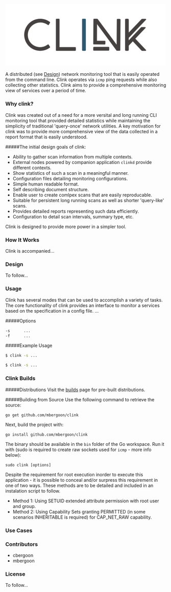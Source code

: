 ![alt tag](https://github.com/mbergoon/clink/blob/master/resources/clink.png)

A distributed (see [Design](#design)) network monitoring tool that is easily operated from the command line. Clink operates via `icmp` ping requests while also collecting other statistics. Clink aims to provide a comprehensive monitoring view of services over a period of time. 

### <a name="why"></a>Why clink?
Clink was created out of a need for a more versital and long running CLI monitoring tool that provided detailed statistics while maintaining the simplicity of traditional 'query-once' network utilities. A key motivation for clink was to provide more comprehensive view of the data collected in a report format that is easily understood. 

#####The initial design goals of clink:
* Ability to gather scan information from multiple contexts.
 * External nodes powered by companion application `clinkd` provide different contexts.
 * Show statistics of such a scan in a meaningful manner. 
* Configuration files detailing monitoring configurations.
 * Simple human readable format. 
 * Self describing document structure.
 * Enable user to create comlpex scans that are easily reproducable.
* Suitable for persistent long running scans as well as shorter 'query-like' scans.
 * Provides detailed reports representing such data efficiently. 
 * Configuration to detail scan intervals, summary type, etc.

Clink is designed to provide more power in a simpler tool. 

### <a name="howitworks"></a>How It Works
Clink is accompanied...

### <a name="design"></a>Design
To follow... 

### <a name="usage"></a>Usage
Clink has several modes that can be used to accomplish a variety of tasks. The core functionality of clink provides an interface to monitor a services based on the specification in a config file. ... 

#####<a name="options"></a>Options

```
-s  	...
-f 		...
```

#####Example Usage

```bash
$ clink -s ...
```

```bash
$ clink -s ...
```

### <a name="build"></a>Clink Builds

#####Distributions
Visit the [builds](https://github.com/mbergoon/clink/releases) page for pre-built distributions.

#####Building from Source
Use the following command to retrieve the source: 
```
go get github.com/mbergoon/clink
```

Next, build the project with:
```
go install github.com/mbergoon/clink
```

The binary should be available in the `bin` folder of the Go workspace. Run it with (sudo is required to create raw sockets used for `icmp` - more info below):
```
sudo clink [options]
```
Despite the requirement for root execution inorder to execute this application - it is possible to conceal and/or surpress this requirement in one of two ways. These methods are to be detailed and included in an instalation script to follow. 

* Method 1: Using SETUID extended attribute permission with root user and group. 
* Method 2: Using Capability Sets granting PERMITTED (in some scenarios INHERITABLE is required) for CAP_NET_RAW capability.

### <a name="usecases"></a>Use Cases


### <a name="contributors"></a>Contributors
* cbergoon
* mbergoon

### <a name="lisense"></a>License
To follow...

